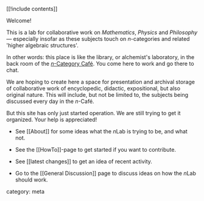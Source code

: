 [[!include contents]]

Welcome!

This is a lab for collaborative work on _Mathematics_, _Physics_ and _Philosophy_ &#8212; especially insofar as these subjects touch on $n$-categories and related 'higher algebraic structures'.  

In other words: this place is like the library, or alchemist's laboratory, in the back room of the
<a href="http://golem.ph.utexas.edu/category/"><em>n</em>-Category Caf&eacute;</a>. You come here to work and go there to chat.

We are hoping to create here a space for presentation and archival storage of collaborative work of encyclopedic, didactic, expositional,  but also original nature.  This will include, but not be limited to, the subjects being discussed every day in the $n$-Caf&eacute;.

But this site has only just started operation.   We are still trying to get it organized.  Your help is appreciated! 

* See [[About]] for some ideas what the $n$Lab is trying to be, and what not.

* See the [[HowTo]]-page to get started if you want to contribute.

* See [[latest changes]] to get an idea of recent activity.

* Go to the [[General Discussion]] page to discuss ideas on how the $n$Lab should work.

category: meta